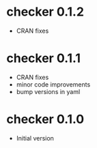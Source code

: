 # checker 0.1.2

* CRAN fixes


# checker 0.1.1

* CRAN fixes
* minor code improvements
* bump versions in yaml

# checker 0.1.0

* Initial version
